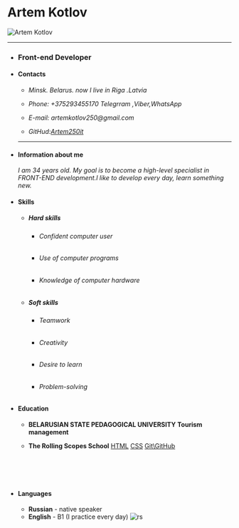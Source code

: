 # Artem Kotlov

![Artem Kotlov](/rsschool-cv/assets/img/1616.JPGIMG_164.JPG)

---

- ### **Front-end Developer**

- #### Contacts

  - _Minsk. Belarus. now I live in Riga .Latvia_

  - _Phone: +375293455170 Telegrram ,Viber,WhatsApp_
  - _E-mail: artemkotlov250@gmail.com_
  - _GitHud:[Artem250it](https://github.com/Artem250it)_

  ***

- #### Information about me

  _I am 34 years old. My goal is to become a high-level specialist in FRONT-END development.I like to develop every day, learn something new._

- #### Skills

  - ##### Hard skills
    - ###### Confident computer user
    - ###### Use of computer programs
    - ###### Knowledge of computer hardware
  - ##### Soft skills
    - ###### Teamwork
    - ###### Creativity
    - ###### Desire to learn
    - ###### Problem-solving

- #### Education

  - **BELARUSIAN STATE PEDAGOGICAL UNIVERSITY**
    **Tourism management**
  - **The Rolling Scopes School**
    [HTML](https://code-basics.com/ru/languages/html)
    [CSS](https://code-basics.com/ru/languages/css)
    [Git\GitHub](https://git-scm.com/book/ru/v2/%D0%92%D0%B2%D0%B5%D0%B4%D0%B5%D0%BD%D0%B8%D0%B5-%D0%9E-%D1%81%D0%B8%D1%81%D1%82%D0%B5%D0%BC%D0%B5-%D0%BA%D0%BE%D0%BD%D1%82%D1%80%D0%BE%D0%BB%D1%8F-%D0%B2%D0%B5%D1%80%D1%81%D0%B8%D0%B9)

    ```





    ```

- #### Languages
  - **Russian** - native speaker
  - **English** - B1 (I practice every day)
    ![rs](https://avatars.githubusercontent.com/u/11501370?s=200&v=4)

